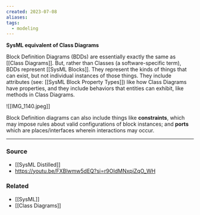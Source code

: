 ```yaml
---
created: 2023-07-08
aliases: 
tags:
  - modeling
---
```

**SysML equivalent of Class Diagrams**

Block Definition Diagrams (BDDs) are essentially exactly the same as [[Class Diagrams]]. But, rather than Classes (a software-specific term), BDDs represent [[SysML Blocks]]. They represent the kinds of things that can exist, but not individual instances of those things. They include attributes (see: [[SysML Block Property Types]]) like how Class Diagrams have properties, and they include behaviors that entities can exhibit, like methods in Class Diagrams.

![[IMG_1140.jpeg]]

Block Definition diagrams can also include things like **constraints**, which may impose rules about valid configurations of block instances; and **ports** which are places/interfaces wherein interactions may occur. 

****
### Source
- [[SysML Distilled]]
- https://youtu.be/FXBlwmw5dEQ?si=r9OIdMNxpiZqO_WH

### Related
- [[SysML]] 
- [[Class Diagrams]]